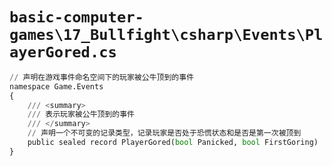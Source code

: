 # `basic-computer-games\17_Bullfight\csharp\Events\PlayerGored.cs`

```py
// 声明在游戏事件命名空间下的玩家被公牛顶到的事件
namespace Game.Events
{
    /// <summary>
    /// 表示玩家被公牛顶到的事件
    /// </summary>
    // 声明一个不可变的记录类型，记录玩家是否处于恐慌状态和是否是第一次被顶到
    public sealed record PlayerGored(bool Panicked, bool FirstGoring) : Event;
}
```